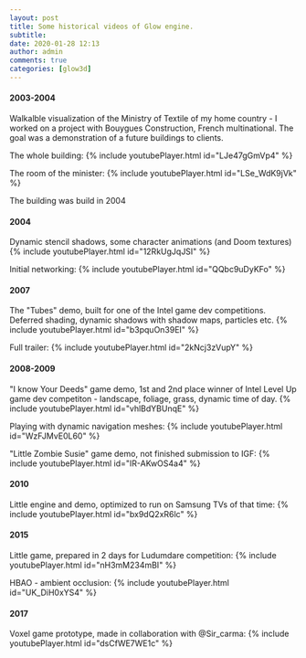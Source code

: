 ```yaml
---
layout: post
title: Some historical videos of Glow engine.
subtitle:
date: 2020-01-28 12:13
author: admin
comments: true
categories: [glow3d]
---
```


#### 2003-2004

Walkalble visualization of the Ministry of Textile of my home country - I worked on a project with Bouygues Construction, French multinational. The goal was a demonstration of a future buildings to clients.

The whole building:
{% include youtubePlayer.html id="LJe47gGmVp4" %}

The room of the minister:
{% include youtubePlayer.html id="LSe_WdK9jVk" %}

The building was build in 2004

#### 2004

Dynamic stencil shadows, some character animations (and Doom textures)
{% include youtubePlayer.html id="12RkUgJqJSI" %}

Initial networking:
{% include youtubePlayer.html id="QQbc9uDyKFo" %}

#### 2007

The "Tubes" demo, built for one of the Intel game dev competitions. Deferred shading, dynamic shadows with shadow maps, particles etc.
{% include youtubePlayer.html id="b3pquOn39EI" %}

Full trailer:
{% include youtubePlayer.html id="2kNcj3zVupY" %}

#### 2008-2009

"I know Your Deeds" game demo, 1st and 2nd place winner of Intel Level Up game dev competiton - landscape, foliage, grass, dynamic time of day.
{% include youtubePlayer.html id="vhlBdYBUnqE" %}

Playing with dynamic navigation meshes:
{% include youtubePlayer.html id="WzFJMvE0L60" %}

"Little Zombie Susie" game demo, not finished submission to IGF:
{% include youtubePlayer.html id="IR-AKwOS4a4" %}

#### 2010

Little engine and demo, optimized to run on Samsung TVs of that time:
{% include youtubePlayer.html id="bx9dQ2xR6lc" %}

#### 2015

Little game, prepared in 2 days for Ludumdare competition:
{% include youtubePlayer.html id="nH3mM234mBI" %}

HBAO - ambient occlusion:
{% include youtubePlayer.html id="UK_DiH0xYS4" %}

#### 2017

Voxel game prototype, made in collaboration with @Sir_carma:
{% include youtubePlayer.html id="dsCfWE7WE1c" %}









